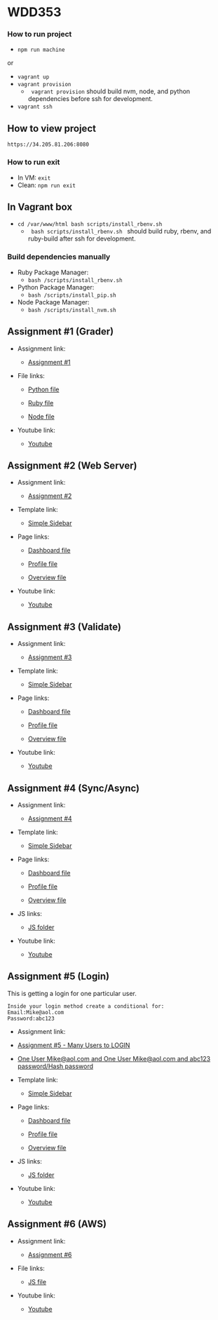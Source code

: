 # WDD353

### How to run project

- `npm run machine`

or

- `vagrant up`
- `vagrant provision`
  - <code> vagrant provision</code> should build nvm, node, and python dependencies before ssh for development.
- `vagrant ssh`

## How to view project

`https://34.205.81.206:8080`

### How to run exit

- In VM: `exit`
- Clean: `npm run exit`

## In Vagrant box

- `cd /var/www/html bash scripts/install_rbenv.sh`
  - <code> bash scripts/install_rbenv.sh </code> should build ruby, rbenv, and ruby-build after ssh for development.

### Build dependencies manually

- Ruby Package Manager:
  - `bash /scripts/install_rbenv.sh`
- Python Package Manager:
  - `bash /scripts/install_pip.sh`
- Node Package Manager:
  - `bash /scripts/install_nvm.sh`

## Assignment #1 (Grader)

- Assignment link:

  - [Assignment #1](wdd353-assignment1/)

- File links:

  - [Python file](wdd353-assignment1/example-python/assignment1.py)

  - [Ruby file](wdd353-assignment1/example-ruby/assignment1.rb)

  - [Node file](wdd353-assignment1/example-node/assignment1.js)

- Youtube link:

  - [Youtube](https://youtu.be/XxWceYX_8OY)

## Assignment #2 (Web Server)

- Assignment link:

  - [Assignment #2](wdd353-assignment2/)

- Template link:

  - [Simple Sidebar](https://startbootstrap.com/template/simple-sidebar)

- Page links:

  - [Dashboard file](wdd353-assignment2/dashboard.html)

  - [Profile file](wdd353-assignment2/profile.html)

  - [Overview file](wdd353-assignment2/overview.html)

- Youtube link:

  - [Youtube](https://youtu.be/qSBzYzwldw0)

## Assignment #3 (Validate)

- Assignment link:

  - [Assignment #3](wdd353-assignment3/)

- Template link:

  - [Simple Sidebar](https://startbootstrap.com/template/simple-sidebar)

- Page links:

  - [Dashboard file](wdd353-assignment3/views/dashboard.html)

  - [Profile file](wdd353-assignment3/views/profile.html)

  - [Overview file](wdd353-assignment3/views/overview.html)

- Youtube link:

  - [Youtube](https://youtu.be/GC5zj4qe558)

## Assignment #4 (Sync/Async)

- Assignment link:

  - [Assignment #4](wdd353-assignment4/)

- Template link:

  - [Simple Sidebar](https://startbootstrap.com/template/simple-sidebar)

- Page links:

  - [Dashboard file](wdd353-assignment4/views/dashboard.html)

  - [Profile file](wdd353-assignment4/views/profile.html)

  - [Overview file](wdd353-assignment4/views/overview.html)

- JS links:

  - [JS folder](wdd353-assignment4/public/js)

- Youtube link:

  - [Youtube](https://youtu.be/en9lDL2GhZ0)

## Assignment #5 (Login)

This is getting a login for one particular user.

```
Inside your login method create a conditional for:
Email:Mike@aol.com
Password:abc123
```

- Assignment link:

- [Assignment #5 - Many Users to LOGIN](wdd353-assignment5/)

- [One User Mike@aol.com and One User Mike@aol.com and abc123 password/Hash password](https://github.com/aimeelramirez/wdd353-assignments/tree/oneUser-assignment5-branch)

- Template link:

  - [Simple Sidebar](https://startbootstrap.com/template/simple-sidebar)

- Page links:

  - [Dashboard file](wdd353-assignment5/views/dashboard.html)

  - [Profile file](wdd353-assignment5/views/profile.html)

  - [Overview file](wdd353-assignment5/views/overview.html)

- JS links:

  - [JS folder](wdd353-assignment5/public/js)

- Youtube link:

  - [Youtube](https://youtu.be/sJLnk5CrzyA)

## Assignment #6 (AWS)

- Assignment link:

  - [Assignment #6](wdd353-assignment6/)

- File links:

  - [JS file](wdd353-assignment6/app.js)

- Youtube link:

  - [Youtube](https://youtu.be/hMm8oKQk1v8)
